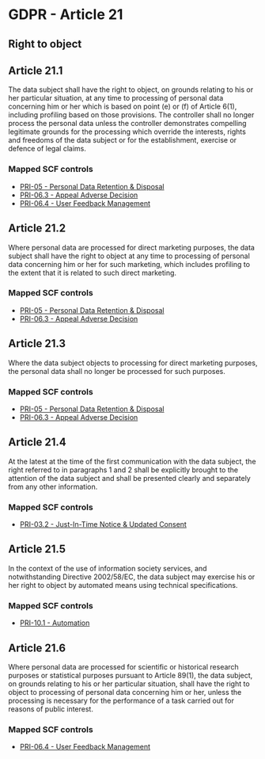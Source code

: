 # GDPR - Article 21
## Right to object

  
## Article 21.1
The data subject shall have the right to object, on grounds relating to his or her particular situation, at any time to processing of personal data concerning him or her which is based on point (e)  or (f)  of Article 6(1), including profiling based on those provisions. The controller shall no longer process the personal data unless the controller demonstrates compelling legitimate grounds for the processing which override the interests, rights and freedoms of the data subject or for the establishment, exercise or defence of legal claims.
  
### Mapped SCF controls
- [PRI-05 - Personal Data Retention & Disposal](../scf/pri-05-personaldataretention&disposal.md)
- [PRI-06.3 - Appeal Adverse Decision](../scf/pri-063-appealadversedecision.md)
- [PRI-06.4 - User Feedback Management](../scf/pri-064-userfeedbackmanagement.md)
  
## Article 21.2
Where personal data are processed for direct marketing purposes, the data subject shall have the right to object at any time to processing of personal data concerning him or her for such marketing, which includes profiling to the extent that it is related to such direct marketing.
  
### Mapped SCF controls
- [PRI-05 - Personal Data Retention & Disposal](../scf/pri-05-personaldataretention&disposal.md)
- [PRI-06.3 - Appeal Adverse Decision](../scf/pri-063-appealadversedecision.md)
  
## Article 21.3
Where the data subject objects to processing for direct marketing purposes, the personal data shall no longer be processed for such purposes.
  
### Mapped SCF controls
- [PRI-05 - Personal Data Retention & Disposal](../scf/pri-05-personaldataretention&disposal.md)
- [PRI-06.3 - Appeal Adverse Decision](../scf/pri-063-appealadversedecision.md)
  
## Article 21.4
At the latest at the time of the first communication with the data subject, the right referred to in paragraphs 1 and 2 shall be explicitly brought to the attention of the data subject and shall be presented clearly and separately from any other information.
  
### Mapped SCF controls
- [PRI-03.2 - Just-In-Time Notice & Updated Consent](../scf/pri-032-just-in-timenotice&updatedconsent.md)
  
## Article 21.5
In the context of the use of information society services, and notwithstanding Directive 2002/58/EC, the data subject may exercise his or her right to object by automated means using technical specifications.
  
### Mapped SCF controls
- [PRI-10.1 - Automation](../scf/pri-101-automation.md)
  
## Article 21.6
Where personal data are processed for scientific or historical research purposes or statistical purposes pursuant to Article 89(1), the data subject, on grounds relating to his or her particular situation, shall have the right to object to processing of personal data concerning him or her, unless the processing is necessary for the performance of a task carried out for reasons of public interest.
  
### Mapped SCF controls
- [PRI-06.4 - User Feedback Management](../scf/pri-064-userfeedbackmanagement.md)
  